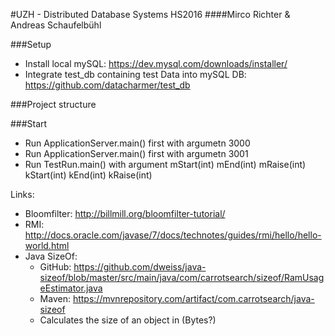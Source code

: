 #UZH - Distributed Database Systems HS2016
####Mirco Richter & Andreas Schaufelbühl


###Setup
* Install local mySQL: https://dev.mysql.com/downloads/installer/
* Integrate test_db containing test Data into mySQL DB: https://github.com/datacharmer/test_db

###Project structure


###Start
* Run ApplicationServer.main() first with argumetn 3000
* Run ApplicationServer.main() first with argumetn 3001
* Run TestRun.main() with argument mStart(int) mEnd(int) mRaise(int) kStart(int) kEnd(int) kRaise(int)


Links:
* Bloomfilter: http://billmill.org/bloomfilter-tutorial/
* RMI: http://docs.oracle.com/javase/7/docs/technotes/guides/rmi/hello/hello-world.html
* Java SizeOf:
    * GitHub: https://github.com/dweiss/java-sizeof/blob/master/src/main/java/com/carrotsearch/sizeof/RamUsageEstimator.java
    * Maven: https://mvnrepository.com/artifact/com.carrotsearch/java-sizeof
    * Calculates the size of an object in (Bytes?)
